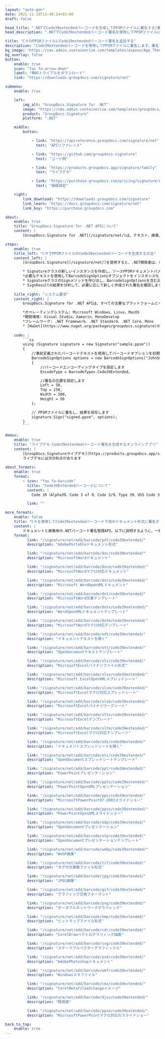 ```yaml
---
layout: "auto-gen"
date: 2021-11-10T13:40:24+03:00
draft: false

head_title: ".NETでCode39extendedバーコードを生成してPPSMファイルに署名する|署名文書"
head_description: ".NETでCode39extendedバーコード署名を使用してPPSMファイルに署名する-人気のあるビジネスドキュメントや画像ファイル形式にバーコードを追加する."

title: "C＃のPPSMファイルにCode39extendedバーコード署名を追加する"
description: "Code39extendedバーコードを使用してPPSMファイルに署名します。署名プロパティを操作し、ニーズに合ったドキュメント内で高度な署名オプションを設定します."
bg_image: "https://cms.admin.containerize.com/templates/aspose/App_Themes/V3/images/bg/header1.png"
bg_overlay: false
button:
    enable: true
    icon: "fas fa-arrow-down"
    label: "無料トライアルをダウンロード"
    link: "https://downloads.groupdocs.com/signature/net"

submenu:
    enable: true

    left:
        img_alt: "GroupDocs.Signature for .NET"
        image: "https://cms.admin.containerize.com/templates/groupdocs/images/product-logos/90x90-noborder/groupdocs-signature-net.png"
        product: "GroupDocs.Signature"
        platform: ".NET"

    middle:
        button:

            - link: "https://apireference.groupdocs.com/signature/net"
              text: "APIリファレンス"

            - link: "https://github.com/groupdocs-signature"
              text: "コード例"

            - link: "https://products.groupdocs.app/signature/family"
              text: "ライブデモ"

            - link: "https://purchase.groupdocs.com/pricing/signature/net"
              text: "価格設定"

    right:
        link_download: "https://downloads.groupdocs.com/signature"
        link_learn: "https://docs.groupdocs.com/signature/net"
        link_buy: "https://purchase.groupdocs.com"

about:
    enable: true
    title: "GroupDocs.Signature for .NET APIについて"
    content: |
        [GroupDocs.Signature for .NET](/signature/net/)は、テキスト、画像、バーコード、スタンプ、フォームフィールド、QRコード、メタデータなどのさまざまな署名タイプを使用してデジタルドキュメントに電子署名するネイティブ.NETAPIです。ユーザーは、PDF、Microsoft Word、Excelワークシート、PowerPointプレゼンテーション、Adobe Photoshop、メタファイル、および画像ファイル形式内のデジタル署名を追加、編集、検証、削除、および検索でき、必要に応じて署名プロパティをカスタマイズするための追加サポートがあります。

steps:
    enable: true
    title_left: "C＃でPPSMファイルのCode39extendedバーコードを生成する方法"
    content_left: |
        [GroupDocs.Signature](/signature/net/)を使用すると、.NET開発者は、いくつかの簡単な手順を実行することで、アプリケーション内のPPSMファイルにCode39extendedバーコードを簡単に追加できます。

        * Signatureクラスの新しいインスタンスを作成し、ソースPPSMドキュメントパスをコンストラクターパラメーターとして渡します。
        *必要なテキストを使用してBarcodeSignOptionsオブジェクトをインスタンス化し、EncodeTypeプロパティをCode39Extendedに設定します。
        * SignatureクラスのSignメソッドを呼び出し、BarcodeSignOptionsを含む出力PPSMファイル名を渡します。
        * SignResultの結果を分析して、必要に応じて新しく作成された署名を確認します。
        
    title_right: "システム要求"
    content_right: |
        GroupDocs.Signature for .NET APIは、すべての主要なプラットフォームとオペレーティングシステムでサポートされています。以下のコードを実行する前に、システムに次の前提条件がインストールされていることを確認してください。

        *オペレーティングシステム: Microsoft Windows、Linux、MacOS
        *開発環境: Visual Studio、Xamarin、MonoDevelop
        *フレームワーク: .NET Framework、.NET Standard、.NET Core、Mono
        * [NuGet](https://www.nuget.org/packages/groupdocs.signature)からGroupDocs.Signaturefor.NETの最新バージョンをダウンロードします
        
    code: |
        ```cs
        using (Signature signature = new Signature("sample.ppsm"))
        {
            //事前定義されたバーコードテキストを使用してバーコードオプションを初期化します
            BarcodeSignOptions options = new BarcodeSignOptions("JohnSmith")
            {
                //バーコードエンコーディングタイプを設定します
                EncodeType = BarcodeTypes.Code39Extended,

                //署名の位置を設定します
                Left = 50,
                Top = 150,
                Width = 200,
                Height = 50
            };

            // PPSMファイルに署名し、結果を保存します 
            signature.Sign("signed.ppsm", options);
        }
        ```
        
demos:
    enable: true
    title: "ライブデモ-Code39extendedバーコード署名を生成するオンラインアプリ"
    content: |
        [GroupDocs.Signatureライブデモ](https://products.groupdocs.app/signature/family)サイトにアクセスして、Code39extendedバーコードをPPSMファイルに今すぐ追加してください。  
        ライブデモには次の利点があります
        
about_formats:
    enable: true
    format:
        - icon: "fas fa-barcode"
          title: "Code39Extendedバーコードについて"
          content: |
            Code 39（Alpha39、Code 3 of 9、Code 3/9、Type 39、USS Code 39、またはUSD-3とも呼ばれます）は、可変長の個別のバーコードシンボルです。

          link: ""

more_formats:
    enable: false
    title: "C＃を使用してCode39extendedバーコードで他のドキュメント形式に署名する"
    content: |
        ドキュメントと画像用の.NETバーコード署名管理API。以下に説明するように、一般的なファイル形式のいくつかにバーコード署名を追加します。
    format: 
          link: "/signature/net/add/barcode/pdf/code39extended/"
          description: "AdobePortableドキュメント形式"

          link: "/signature/net/add/barcode/doc/code39extended/"
          description: "MicrosoftWordドキュメント"

          link: "/signature/net/add/barcode/docm/code39extended/"
          description: "MicrosoftWordマクロ対応ドキュメント"

          link: "/signature/net/add/barcode/docx/code39extended/"
          description: "Microsoft WordOpenXMLドキュメント"

          link: "/signature/net/add/barcode/dot/code39extended/"
          description: "MicrosoftWord文書テンプレート"

          link: "/signature/net/add/barcode/dotx/code39extended/"
          description: "WordOpenXMLドキュメントテンプレート"

          link: "/signature/net/add/barcode/dotm/code39extended/"
          description: "MicrosoftWordマクロ対応テンプレート"       

          link: "/signature/net/add/barcode/odt/code39extended/"
          description: "ドキュメントテキストを開く"

          link: "/signature/net/add/barcode/ott/code39extended/"
          description: "OpenDocumentテキストテンプレート"

          link: "/signature/net/add/barcode/xls/code39extended/"
          description: "MicrosoftExcelバイナリファイル形式"

          link: "/signature/net/add/barcode/xlsx/code39extended/"
          description: "Microsoft ExcelOpenXMLスプレッドシート"

          link: "/signature/net/add/barcode/xlsm/code39extended/"
          description: "MicrosoftExcelマクロ対応スプレッドシート"

          link: "/signature/net/add/barcode/xlsb/code39extended/"
          description: "MicrosoftExcelバイナリワークシート"

          link: "/signature/net/add/barcode/xltx/code39extended/"
          description: "MicrosoftExcelテンプレート"

          link: "/signature/net/add/barcode/xltm/code39extended/"
          description: "MicrosoftExcelマクロ対応テンプレート"

          link: "/signature/net/add/barcode/ods/code39extended/"
          description: "ドキュメントスプレッドシートを開く"

          link: "/signature/net/add/barcode/ots/code39extended/"
          description: "OpenDocumentスプレッドシートテンプレート"

          link: "/signature/net/add/barcode/ppt/code39extended/"
          description: "PowerPointプレゼンテーション"

          link: "/signature/net/add/barcode/pptx/code39extended/"
          description: "PowerPointOpenXMLプレゼンテーション"

          link: "/signature/net/add/barcode/pps/code39extended/"
          description: "MicrosoftPowerPoint97-2003スライドショー"

          link: "/signature/net/add/barcode/ppsx/code39extended/"
          description: "PowerPointOpenXMLスライドショー"                              

          link: "/signature/net/add/barcode/odp/code39extended/"
          description: "OpenDocumentプレゼンテーション"

          link: "/signature/net/add/barcode/otp/code39extended/"
          description: "OpenDocumentプレゼンテーションテンプレート"

          link: "/signature/net/add/barcode/webp/code39extended/"
          description: "WebP画像"

          link: "/signature/net/add/barcode/tif/code39extended/"
          description: "タグ付き画像ファイル形式"

          link: "/signature/net/add/barcode/jpg/code39extended/"
          description: "JPEG画像"

          link: "/signature/net/add/barcode/gif/code39extended/"
          description: "グラフィック交換フォーマット"

          link: "/signature/net/add/barcode/png/code39extended/"
          description: "ポータブルネットワークグラフィック"

          link: "/signature/net/add/barcode/bmp/code39extended/"
          description: "ビットマップファイル形式"

          link: "/signature/net/add/barcode/cdr/code39extended/"
          description: "CorelDrawベクトルグラフィック描画"

          link: "/signature/net/add/barcode/svg/code39extended/"
          description: "スケーラブルベクターグラフィックス"

          link: "/signature/net/add/barcode/psd/code39extended/"
          description: "AdobePhotoshopドキュメント"

          link: "/signature/net/add/barcode/wmf/code39extended/"
          description: "Windowsメタファイル"        

          link: "/signature/net/add/barcode/cmx/code39extended/"
          description: "CorelMetafileeXchangeイメージ"

          link: "/signature/net/add/barcode/djvu/code39extended/"
          description: "既視感"

          link: "/signature/net/add/barcode/ppsm/code39extended/"
          description: "MicrosoftPowerPointマクロ対応のスライドショー"

back_to_top:
    enable: true
---
```

